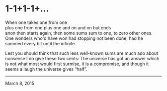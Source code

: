 # 1-1+1-1+...

When one takes one from one  
plus one from one plus one 
and on and on but ends  
anon then starts again, 
then some sums sum to one, 
to zero other ones. 
One wonders who'd have won 
had stopping not been done; 
had he summed every bit 
until the infinite. 

Lest you should think that such 
less well-known sums are much 
ado about nonsense 
I do give these two cents: 
The universe has got 
an answer which is not 
what most would first surmise, 
it is a compromise, 
and though it seems a laugh 
 the universe gives “half”. 

---
March 8, 2015
